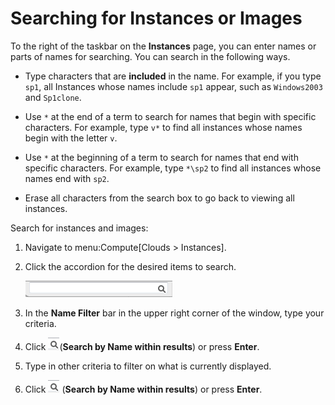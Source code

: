 # Searching for Instances or Images

To the right of the taskbar on the **Instances** page, you can enter
names or parts of names for searching. You can search in the following
ways.

  - Type characters that are **included** in the name. For example, if
    you type `sp1`, all Instances whose names include `sp1` appear, such
    as `Windows2003` and `Sp1clone`.

  - Use `*` at the end of a term to search for names that begin with
    specific characters. For example, type `v*` to find all instances
    whose names begin with the letter `v`.

  - Use `*` at the beginning of a term to search for names that end with
    specific characters. For example, type `*\sp2` to find all instances
    whose names end with `sp2`.

  - Erase all characters from the search box to go back to viewing all
    instances.

Search for instances and images:

1.  Navigate to menu:Compute\[Clouds \> Instances\].

2.  Click the accordion for the desired items to search.

    ![2136](/images/2136.png)

3.  In the **Name Filter** bar in the upper right corner of the window,
    type your criteria.

4.  Click ![2135](/images/2135.png)(**Search by Name within results**)
    or press **Enter**.

5.  Type in other criteria to filter on what is currently displayed.

6.  Click ![2135](/images/2135.png) (**Search by Name within results**)
    or press **Enter**.
